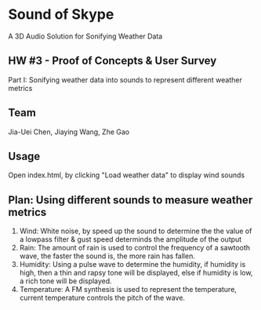 
# Sound of Skype
A 3D Audio Solution for Sonifying Weather Data
## HW #3 - Proof of Concepts & User Survey
Part I: Sonifying weather data into sounds to represent different weather metrics
## Team
Jia-Uei Chen, Jiaying Wang, Zhe Gao
## Usage
Open index.html, by clicking "Load weather data" to display wind sounds
## Plan: Using different sounds to measure weather metrics
1. Wind: White noise, by speed up the sound to determine the the value of a lowpass filter & gust speed determinds the amplitude of the output
2. Rain: The amount of rain is used to control the frequency of a sawtooth wave, the faster the sound is, the more rain has fallen.
3. Humidity: Using a pulse wave to determine the humidity, if humidity is high, then a thin and rapsy tone will be displayed, else if humidity is low, a rich tone will be displayed.
4. Temperature: A FM synthesis is used to represent the temperature, current temperature controls the pitch of the wave.

